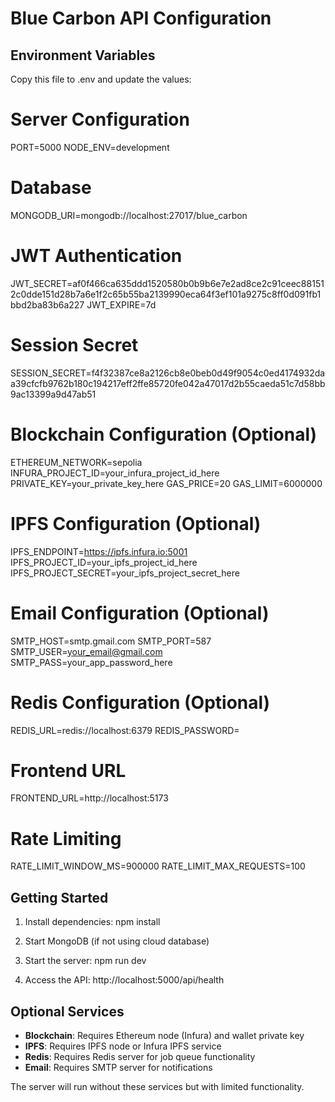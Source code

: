 # Blue Carbon API Configuration

## Environment Variables
Copy this file to .env and update the values:

# Server Configuration
PORT=5000
NODE_ENV=development

# Database
MONGODB_URI=mongodb://localhost:27017/blue_carbon

# JWT Authentication
JWT_SECRET=af0f466ca635ddd1520580b0b9b6e7e2ad8ce2c91ceec881512c0dde151d28b7a6e1f2c65b55ba2139990eca64f3ef101a9275c8ff0d091fb1bbd2ba83b6a227
JWT_EXPIRE=7d

# Session Secret
SESSION_SECRET=f4f32387ce8a2126cb8e0beb0d49f9054c0ed4174932daa39cfcfb9762b180c194217eff2ffe85720fe042a47017d2b55caeda51c7d58bb9ac13399a9d47ab51

# Blockchain Configuration (Optional)
ETHEREUM_NETWORK=sepolia
INFURA_PROJECT_ID=your_infura_project_id_here
PRIVATE_KEY=your_private_key_here
GAS_PRICE=20
GAS_LIMIT=6000000

# IPFS Configuration (Optional)
IPFS_ENDPOINT=https://ipfs.infura.io:5001
IPFS_PROJECT_ID=your_ipfs_project_id_here
IPFS_PROJECT_SECRET=your_ipfs_project_secret_here

# Email Configuration (Optional)
SMTP_HOST=smtp.gmail.com
SMTP_PORT=587
SMTP_USER=your_email@gmail.com
SMTP_PASS=your_app_password_here

# Redis Configuration (Optional)
REDIS_URL=redis://localhost:6379
REDIS_PASSWORD=

# Frontend URL
FRONTEND_URL=http://localhost:5173

# Rate Limiting
RATE_LIMIT_WINDOW_MS=900000
RATE_LIMIT_MAX_REQUESTS=100

## Getting Started

1. Install dependencies:
   npm install

2. Start MongoDB (if not using cloud database)

3. Start the server:
   npm run dev

4. Access the API:
   http://localhost:5000/api/health

## Optional Services

- **Blockchain**: Requires Ethereum node (Infura) and wallet private key
- **IPFS**: Requires IPFS node or Infura IPFS service
- **Redis**: Requires Redis server for job queue functionality
- **Email**: Requires SMTP server for notifications

The server will run without these services but with limited functionality.
